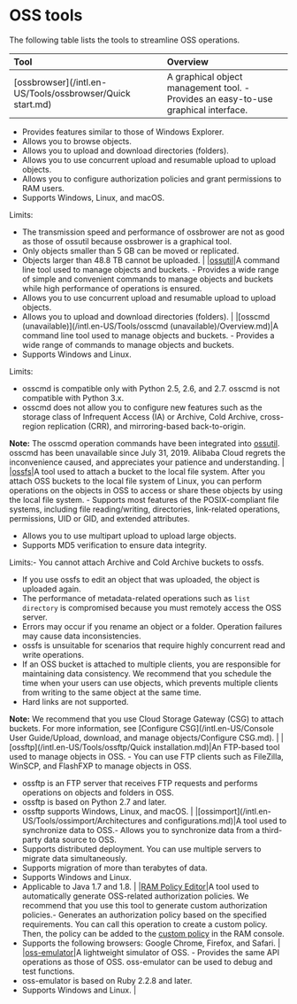 # OSS tools

The following table lists the tools to streamline OSS operations.

|Tool|Overview|
|:---|:-------|
|[ossbrowser](/intl.en-US/Tools/ossbrowser/Quick start.md)|A graphical object management tool. -   Provides an easy-to-use graphical interface.
-   Provides features similar to those of Windows Explorer.
-   Allows you to browse objects.
-   Allows you to upload and download directories \(folders\).
-   Allows you to use concurrent upload and resumable upload to upload objects.
-   Allows you to configure authorization policies and grant permissions to RAM users.
-   Supports Windows, Linux, and macOS.

Limits:

-   The transmission speed and performance of ossbrower are not as good as those of ossutil because ossbrower is a graphical tool.
-   Only objects smaller than 5 GB can be moved or replicated.
-   Objects larger than 48.8 TB cannot be uploaded. |
|[ossutil](/intl.en-US/Tools/ossutil/Overview.md)|A command line tool used to manage objects and buckets. -   Provides a wide range of simple and convenient commands to manage objects and buckets while high performance of operations is ensured.
-   Allows you to use concurrent upload and resumable upload to upload objects.
-   Allows you to upload and download directories \(folders\). |
|[osscmd \(unavailable\)](/intl.en-US/Tools/osscmd (unavailable)/Overview.md)|A command line tool used to manage objects and buckets. -   Provides a wide range of commands to manage objects and buckets.
-   Supports Windows and Linux.

Limits:

-   osscmd is compatible only with Python 2.5, 2.6, and 2.7. osscmd is not compatible with Python 3.x.
-   osscmd does not allow you to configure new features such as the storage class of Infrequent Access \(IA\) or Archive, Cold Archive, cross-region replication \(CRR\), and mirroring-based back-to-origin.

**Note:** The osscmd operation commands have been integrated into [ossutil](/intl.en-US/Tools/ossutil/Overview.md). osscmd has been unavailable since July 31, 2019. Alibaba Cloud regrets the inconvenience caused, and appreciates your patience and understanding. |
|[ossfs](/intl.en-US/Tools/ossfs/Overview.md)|A tool used to attach a bucket to the local file system. After you attach OSS buckets to the local file system of Linux, you can perform operations on the objects in OSS to access or share these objects by using the local file system. -   Supports most features of the POSIX-compliant file systems, including file reading/writing, directories, link-related operations, permissions, UID or GID, and extended attributes.
-   Allows you to use multipart upload to upload large objects.
-   Supports MD5 verification to ensure data integrity.

Limits:-   You cannot attach Archive and Cold Archive buckets to ossfs.
-   If you use ossfs to edit an object that was uploaded, the object is uploaded again.
-   The performance of metadata-related operations such as `list directory` is compromised because you must remotely access the OSS server.
-   Errors may occur if you rename an object or a folder. Operation failures may cause data inconsistencies.
-   ossfs is unsuitable for scenarios that require highly concurrent read and write operations.
-   If an OSS bucket is attached to multiple clients, you are responsible for maintaining data consistency. We recommend that you schedule the time when your users can use objects, which prevents multiple clients from writing to the same object at the same time.
-   Hard links are not supported.

**Note:** We recommend that you use Cloud Storage Gateway \(CSG\) to attach buckets. For more information, see [Configure CSG](/intl.en-US/Console User Guide/Upload, download, and manage objects/Configure CSG.md). |
|[ossftp](/intl.en-US/Tools/ossftp/Quick installation.md)|An FTP-based tool used to manage objects in OSS. -   You can use FTP clients such as FileZilla, WinSCP, and FlashFXP to manage objects in OSS.
-   ossftp is an FTP server that receives FTP requests and performs operations on objects and folders in OSS.
-   ossftp is based on Python 2.7 and later.
-   ossftp supports Windows, Linux, and macOS. |
|[ossimport](/intl.en-US/Tools/ossimport/Architectures and configurations.md)|A tool used to synchronize data to OSS.-   Allows you to synchronize data from a third-party data source to OSS.
-   Supports distributed deployment. You can use multiple servers to migrate data simultaneously.
-   Supports migration of more than terabytes of data.
-   Supports Windows and Linux.
-   Applicable to Java 1.7 and 1.8. |
|[RAM Policy Editor](http://gosspublic.alicdn.com/ram-policy-editor/index.html)|A tool used to automatically generate OSS-related authorization policies. We recommend that you use this tool to generate custom authorization policies.-   Generates an authorization policy based on the specified requirements. You can call this operation to create a custom policy. Then, the policy can be added to the [custom policy](https://ram.console.aliyun.com/policies/new) in the RAM console.
-   Supports the following browsers: Google Chrome, Firefox, and Safari. |
|[oss-emulator](https://github.com/aliyun/oss-emulator)|A lightweight simulator of OSS. -   Provides the same API operations as those of OSS. oss-emulator can be used to debug and test functions.
-   oss-emulator is based on Ruby 2.2.8 and later.
-   Supports Windows and Linux. |

